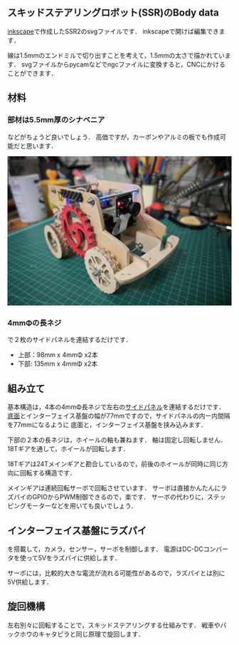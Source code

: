 ## スキッドステアリングロボット(SSR)のBody data

[inkscape](https://inkscape.org/ja/)で作成したSSR2のsvgファイルです．
inkscapeで開けば編集できます．

線は1.5mmのエンドミルで切り出すことを考えて，1.5mmの太さで描かれています．
svgファイルからpycamなどでngcファイルに変換すると，CNCにかけることができます．

## 材料
### 部材は5.5mm厚のシナベニア
などがちょうど良いでしょう．
高価ですが，カーボンやアルミの板でも作成可能だと思います．

<img src='https://github.com/HondaLab/2D_OVTurning/blob/main/SSR2.JPG' width=600>

### 4mmΦの長ネジ
で２枚のサイドパネルを連結するだけです．
  * 上部：98mm x 4mmΦ x2本
  * 下部: 135mm x 4mmΦ x2本

## 組み立て
基本構造は，4本の4mmΦ長ネジで左右の[サイドパネル](https://github.com/HondaLab/SSR2/blob/main/Side115f.svg)を連結するだけです．
[底面](https://github.com/HondaLab/SSR2/blob/main/bttm3a.svg)とインターフェイス基盤の幅が77mmですので，サイドパネルの内ー内間隔を77mmになるように
底面と，インターフェイス基盤を挟み込みます．

下部の２本の長ネジは，ホイールの軸も兼ねます．
軸は固定し回転しません．
18Tギアを通して，ホイールが回転します．

18Tギアは24Tメインギアと勘合しているので，前後のホイールが同時に同じ方向に回転する構造です．

メインギアは連続回転サーボで回転させています．
サーボは直接かんたんにラズパイのGPIOからPWM制御できるので，楽です．
サーボの代わりに，ステッピングモーターなどを用いても良いでしょう．

## インターフェイス基盤にラズパイ
を搭載して，カメラ，センサー，サーボを制御します．
電源はDC-DCコンバータを使って5Vをラズパイに供給します．

サーボには，比較的大きな電流が流れる可能性があるので，ラズパイとは別に5V供給します．

## 旋回機構
左右別々に回転することで，スキッドステアリングする仕組みです．
戦車やバックホウのキャタピラと同じ原理で旋回します．


